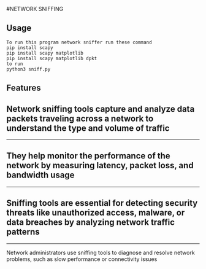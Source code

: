 #NETWORK SNIFFING

Usage
-------

```
To run this program network sniffer run these command
pip install scapy
pip install scapy matplotlib
pip install scapy matplotlib dpkt
to run
python3 sniff.py
```

Features
-------
Network sniffing tools capture and analyze data packets traveling across a network to understand the type and volume of traffic
-------
-------
They help monitor the performance of the network by measuring latency, packet loss, and bandwidth usage
-------
-------
Sniffing tools are essential for detecting security threats like unauthorized access, malware, or data breaches by analyzing network traffic patterns
-------
-------
Network administrators use sniffing tools to diagnose and resolve network problems, such as slow performance or connectivity issues

